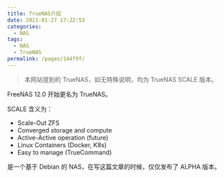 ```yaml
---
title: TrueNAS介绍
date: 2021-01-27 17:22:53
categories:
  - NAS
tags:
  - NAS
  - TrueNAS
permalink: /pages/144f9f/
---
```


> 本网站提到的 TrueNAS，如无特殊说明，均为 TrueNAS SCALE 版本。

FreeNAS 12.0 开始更名为 TrueNAS。

SCALE 含义为：

- Scale-Out ZFS
- Converged storage and compute
- Active-Active operation (future)
- Linux Containers (Docker, K8s)
- Easy to manage (TrueCommand)

是一个基于 Debian 的 NAS，在写这篇文章的时候，仅仅发布了 ALPHA 版本。
